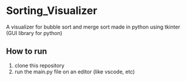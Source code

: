 # Sorting_Visualizer
A visualizer for bubble sort and merge sort made in python using tkinter (GUI library for python)
## How to run
1. clone this repository 
2. run the main.py file on an editor (like vscode, etc)
